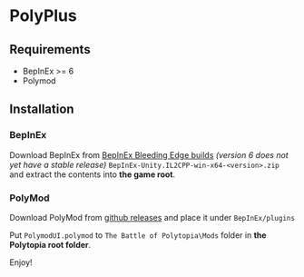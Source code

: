 ﻿# PolyPlus

## Requirements

- BepInEx >= 6
- Polymod

## Installation

### BepInEx

Download BepInEx from [BepInEx Bleeding Edge builds](https://builds.bepinex.dev/projects/bepinex_be) *(version 6 does not yet have a stable release)* `BepInEx-Unity.IL2CPP-win-x64-<version>.zip` and extract the contents into **the game root**.

### PolyMod

Download PolyMod from [github releases](https://github.com/PolyModTeam/PolyMod/releases) and place it under `BepInEx/plugins`

Put `PolymodUI.polymod` to `The Battle of Polytopia\Mods` folder in **the Polytopia root folder**.

Enjoy!
